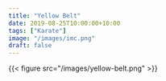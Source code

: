 ```yaml
---
title: "Yellow Belt"
date: 2019-08-25T10:00:00+10:00
tags: ["Karate"]
image: "/images/imc.png"
draft: false
---
```


{{< figure src="/images/yellow-belt.png" >}}
